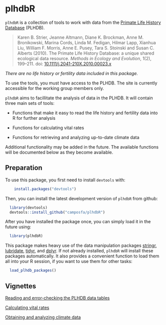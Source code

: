 plhdbR
======

`plhdbR` is a collection of tools to work with data from the [Primate Life History Database](https://plhdb.org/) (PLHDB).

> Karen B. Strier, Jeanne Altmann, Diane K. Brockman, Anne M. Bronikowski, Marina Cords, Linda M. Fedigan, Hilmar Lapp, Xianhua Liu, William F. Morris, Anne E. Pusey, Tara S. Stoinski and Susan C. Alberts (2010). The Primate Life History Database: a unique shared ecological data resource. *Methods in Ecology and Evolution*, 1(2), 199–211. doi: [10.1111/j.2041-210X.2010.00023.x](http://doi.org/10.1111/j.2041-210X.2010.00023.x)

*There are no life history or fertility data included in this package.*

To use the tools, you must have access to the PLHDB. The site is currently accessible for the working group members only.

`plhdbR` aims to facillitate the analysis of data in the PLHDB. It will contain three main sets of tools:

-   Functions that make it easy to read the life history and fertility data into R for further analysis

-   Functions for calculating vital rates

-   Functions for retrieving and analyzing up-to-date climate data

Additional functionality may be added in the future. The available functions will be documented below as they become available.

Preparation
-----------

To use this package, you first need to install `devtools` with:

``` r
    install.packages("devtools")
```

Then, you can install the latest development version of `plhdbR` from github:

``` r
  library(devtools)
  devtools::install_github("camposfa/plhdbR")
```

After you have installed the package once, you can simply load it in the future using:

``` r
  library(plhdbR)
```

This package makes heavy use of the data manipulation packages [stringr](http://cran.r-project.org/package=stringr), [lubridate](http://cran.r-project.org/package=lubridate), [tidyr](http://cran.r-project.org/package=tidyr), and [dplyr](http://cran.r-project.org/package=dplyr). If not already installed, `plhdbR` will install these packages automatically. It also provides a convenient function to load them all into your R session, if you want to use them for other tasks:

``` r
  load_plhdb_packages()
```

Vignettes
---------

[Reading and error-checking the PLHDB data tables](vignettes/ErrorChecking.md)

[Calculating vital rates](vignettes/VitalRates.md)

[Obtaining and analyzing climate data](vignettes/Climate.md)
